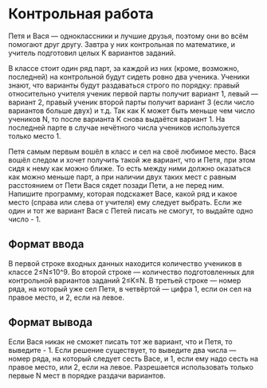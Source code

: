 # Контрольная работа

Петя и Вася — одноклассники и лучшие друзья, поэтому они во всём помогают друг другу. Завтра у них контрольная по математике, и учитель подготовил целых K вариантов заданий.

В классе стоит один ряд парт, за каждой из них (кроме, возможно, последней) на контрольной будут сидеть ровно два ученика. Ученики знают, что варианты будут раздаваться строго по порядку: правый относительно учителя ученик первой парты получит вариант 1, левый — вариант 2, правый ученик второй парты получит вариант 3 (если число вариантов больше двух) и т.д. Так как K может быть меньше чем число учеников N, то после варианта K снова выдаётся вариант 1. На последней парте в случае нечётного числа учеников используется только место 1.

Петя самым первым вошёл в класс и сел на своё любимое место. Вася вошёл следом и хочет получить такой же вариант, что и Петя, при этом сидя к нему как можно ближе. То есть между ними должно оказаться как можно меньше парт, а при наличии двух таких мест с равным расстоянием от Пети Вася сядет позади Пети, а не перед ним. Напишите программу, которая подскажет Васе, какой ряд и какое место (справа или слева от учителя) ему следует выбрать. Если же один и тот же вариант Вася с Петей писать не смогут, то выдайте одно число - 1.

## Формат ввода

В первой строке входных данных находится количество учеников в классе 2≤N≤10^9. Во второй строке — количество подготовленных для контрольной вариантов заданий 2≤K≤N. В третьей строке — номер ряда, на который уже сел Петя, в четвёртой — цифра 1, если он сел на правое место, и 2, если на левое.

## Формат вывода

Если Вася никак не сможет писать тот же вариант, что и Петя, то выведите - 1. Если решение существует, то выведите два числа — номер ряда, на который следует сесть Васе, и 1, если ему надо сесть на правое место, или 2, если на левое. Разрешается использовать только первые N мест в порядке раздачи вариантов.